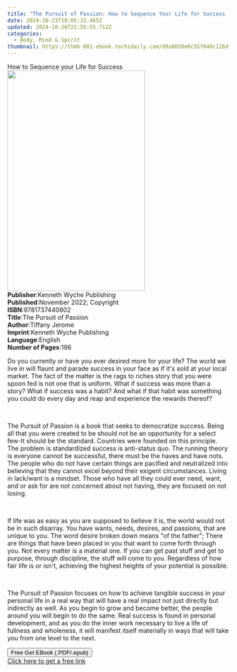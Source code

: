 ```yaml
---
title: "The Pursuit of Passion: How to Sequence Your Life for Success | Free Book"
date: 2024-10-23T18:05:33.465Z
updated: 2024-10-26T21:55:55.712Z
categories:
  - Body, Mind & Spirit
thumbnail: https://thmb-001-ebook.techidaily.com/d9a0658e0c55f046c126dfe5da7ad303f881628e1d4fa439a79af5bd387dfe54.jpg
---
```

<main id="book-container">
  <div class="flex flex-col">
    <div class="book-brief flex-1 py-6 px-4 sm:p-6 md:py-10 md:px-8">
      <!-- brief-->
      <div class="book-brief-main">How to Sequence your Life for Success</div>
    </div>
    <div
      class="book-meta-info flex-1 grid gap-4 col-start-1 col-end-3 row-start-1 sm:mb-6 sm:grid-cols-4 lg:gap-6 lg:col-start-2 lg:row-end-6 lg:row-span-6 lg:mb-0"
    >
      <div
        class="book-meta-info-left place-content-center mt-4 p-4 text-sm leading-6 col-start-2 col-span-2 dark:text-slate-400"
      >
        <img
          class="w-full h-500 object-cover rounded-lg sm:h-255 sm:col-span-2 lg:col-span-full"
          src="https://img-001-ebook.techidaily.com/361b76940627af26ef9aac48600329aefea86e0d8b1761503cd1d4c2f5882d13.jpg"
          alt=""
          width="312"
          height="500"
        />
      </div>
      <div
        class="book-meta-info-right mt-2 col-start-1 row-start-2 col-span-3 self-center"
      >
        <!-- meta data  -->
        <div class="flex flex-col px-4 md:px-8">
          <div class="flex-1">
            <strong>Publisher</strong>:<span class="px-2"
              >Kenneth Wyche Publishing</span
            >
          </div>
          <div class="flex-1">
            <strong>Published</strong>:<span class="px-2"
              >November 2022; Copyright</span
            >
          </div>
          <div class="flex-1">
            <strong>ISBN</strong>:<span class="px-2">9781737440802</span>
          </div>
          <div class="flex-1">
            <strong>Title</strong>:<span class="px-2"
              >The Pursuit of Passion</span
            >
          </div>
          <div class="flex-1">
            <strong>Author</strong>:<span class="px-2">Tiffany Jerome</span>
          </div>
          <div class="flex-1">
            <strong>Imprint</strong>:<span class="px-2"
              >Kenneth Wyche Publishing</span
            >
          </div>
          <div class="flex-1">
            <strong>Language</strong>:<span class="px-2">English</span>
          </div>
          <div class="flex-1">
            <strong>Number of Pages</strong>:<span class="px-2">196</span>
          </div>
        </div>
      </div>
    </div>
    <div class="book-description flex-1 py-6 px-4 sm:p-6 md:py-10 md:px-8">
      <div class="book-description-main">
        <div accordion-content="" id="description">
          <p>
            Do you currently or have you ever desired more for your life? The
            world we live in will flaunt and parade success in your face as if
            it's sold at your local market. The fact of the matter is the rags
            to riches story that you were spoon fed is not one that is uniform.
            What if success was more than a story? What if success was a habit?
            And what if that habit was something you could do every day and reap
            and experience the rewards thereof?
          </p>
          <p>&nbsp;</p>
          <p>
            The Pursuit of Passion is a book that seeks to democratize success.
            Being all that you were created to be should not be an opportunity
            for a select few-It should be the standard. Countries were founded
            on this principle. The problem is standardized success is
            anti-status quo. The running theory is everyone cannot be
            successful, there must be the haves and have nots. The people who do
            not have certain things are pacified and neutralized into believing
            that they cannot excel beyond their exigent circumstances. Living in
            lack/want is a mindset. Those who have all they could ever need,
            want, and or ask for are not concerned about not having, they are
            focused on not losing.
          </p>
          <p>&nbsp;</p>
          <p>
            If life was as easy as you are supposed to believe it is, the world
            would not be in such disarray. You have wants, needs, desires, and
            passions, that are unique to you. The word desire broken down means
            "of the father"; There are things that have been placed in you that
            want to come forth through you. Not every matter is a material one.
            If you can get past stuff and get to purpose, through discipline,
            the stuff will come to you. Regardless of how fair life is or isn't,
            achieving the highest heights of your potential is possible.
          </p>
          <p>&nbsp;</p>
          <p>
            The Pursuit of Passion focuses on how to achieve tangible success in
            your personal life in a real way that will have a real impact not
            just directly but indirectly as well. As you begin to grow and
            become better, the people around you will begin to do the same. Real
            success is found in personal development, and as you do the inner
            work necessary to live a life of fullness and wholeness, it will
            manifest itself materially in ways that will take you from one level
            to the next. &nbsp;
          </p>
        </div>
        <div class="accordion-fader"></div>
      </div>
    </div>
    <div class="book-excerpts flex-1 py-6 px-4 sm:p-6 md:py-10 md:px-8"></div>
    <div
      class="book-about-author flex-1 py-6 px-4 sm:p-6 md:py-10 md:px-8"
    ></div>
    <div class="book-free-get flex-1 py-6 px-4 sm:p-6 md:py-10 md:px-8">
      <button
        id="btn-free-get"
        class="bg-blue-500 hover:bg-blue-700 text-white font-bold py-2 px-4 rounded"
      >
        Free Get EBook (.PDF/.epub)
      </button>
      <div id="countdown-display" class="px-2 text-lg mt-2"></div>
      <a
        id="free-link"
        class="hidden bg-blue-500 hover:bg-blue-700 text-white font-bold py-2 px-4 rounded"
        href="https://www.ebooks.com/en-us/book/210684366/the-pursuit-of-passion-how-to-sequence-your-life-for-success/tiffany-jerome/"
        target="_blank"
        >Click here to get a free link</a
      >
    </div>
    <script>
      let countdownTime = 0;
      let countdownInterval = null;
      document
        .getElementById('btn-free-get')
        .addEventListener('click', startCountdown);
      function startCountdown() {
        countdownTime = new Date().getTime() + 60000 * 3;
        countdownInterval = setInterval(updateCountdown, 1000);
        document.getElementById('btn-free-get').disabled = true;
        document
          .getElementById('btn-free-get')
          .classList.add('bg-gray-500', 'cursor-not-allowed');
      }
      function updateCountdown() {
        let currentTime = new Date().getTime();
        let timeLeft = countdownTime - currentTime;
        let secondsLeft = Math.floor(timeLeft / 1000);
        document.getElementById('countdown-display').innerHTML =
          `Remaining time: ${secondsLeft} seconds.`;
        if (secondsLeft <= 0) {
          clearInterval(countdownInterval);
          document.getElementById('btn-free-get').classList.add('hidden');
          document.getElementById('free-link').classList.remove('hidden');
          document.getElementById('countdown-display').innerHTML = '';
        }
      }
    </script>
  </div>
</main>

<ins class="adsbygoogle"
      style="display:block"
      data-ad-client="ca-pub-7571918770474297"
      data-ad-slot="8358498916"
      data-ad-format="auto"
      data-full-width-responsive="true"></ins>
    